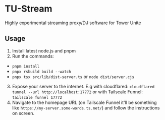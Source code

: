 # TU-Stream

Highly experimental streaming proxy/DJ software for Tower Unite

## Usage

1. Install latest node.js and pnpm
2. Run the commands:
  - `pnpm install`
  - `pnpx rsbuild build --watch`
  - `pnpx tsx src/lib/dist-server.ts` or `node dist/server.cjs`
3. Expose your server to the internet. E.g with cloudflared: `cloudflared tunnel --url http://localhost:17772` or with Tailscale Funnel: `tailscale funnel 17772`
4. Navigate to the homepage URL (on Tailscale Funnel it'll be something like `https://my-server.some-words.ts.net/`) and follow the instructions on screen.
